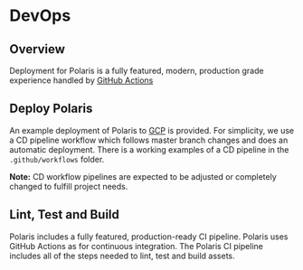 # DevOps

## Overview

Deployment for Polaris is a fully featured, modern, production grade experience handled by [GitHub Actions]

## Deploy Polaris

An example deployment of Polaris to [GCP] is provided. For simplicity, we use a CD pipeline workflow which follows master branch changes and does an automatic deployment. There is a working examples of a CD pipeline in the `.github/workflows` folder.

**Note:** CD workflow pipelines are expected to be adjusted or completely changed to fulfill project needs.

## Lint, Test and Build

Polaris includes a fully featured, production-ready CI pipeline. Polaris uses GitHub Actions as for continuous integration. The Polaris CI pipeline includes all of the steps needed to lint, test and build assets.

[gcp]: https://console.cloud.google.com
[github actions]: https://github.com/features/actions
